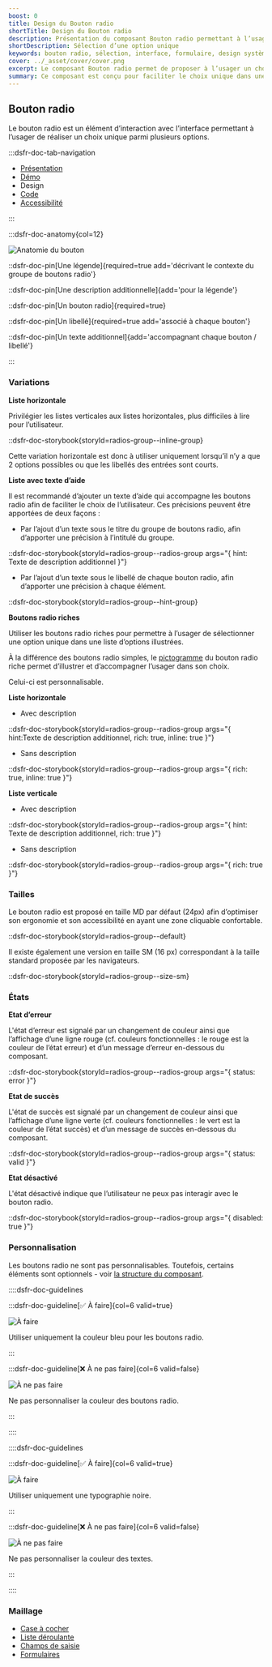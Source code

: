 ```yaml
---
boost: 0
title: Design du Bouton radio
shortTitle: Design du Bouton radio
description: Présentation du composant Bouton radio permettant à l’usager de sélectionner une option unique parmi un ensemble limité de choix.
shortDescription: Sélection d’une option unique
keywords: bouton radio, sélection, interface, formulaire, design système, DSFR, accessibilité, choix unique
cover: ../_asset/cover/cover.png
excerpt: Le composant Bouton radio permet de proposer à l’usager un choix unique parmi plusieurs options. Il est recommandé pour les listes de 2 à 5 éléments maximum.
summary: Ce composant est conçu pour faciliter le choix unique dans une interface, en particulier dans les formulaires. Il offre différentes dispositions et variations, y compris des versions enrichies avec pictogrammes. Il s’utilise en groupe, avec des libellés clairs et une hiérarchie visuelle cohérente. L’intégration respecte des règles d’ergonomie, d’accessibilité et d’uniformité éditoriale.
---
```


## Bouton radio

Le bouton radio est un élément d’interaction avec l’interface permettant à l’usager de réaliser un choix unique parmi plusieurs options.

:::dsfr-doc-tab-navigation

- [Présentation](../index.md)
- [Démo](../demo/index.md)
- Design
- [Code](../code/index.md)
- [Accessibilité](../accessibility/index.md)

:::

:::dsfr-doc-anatomy{col=12}

![Anatomie du bouton](../_asset/anatomy/anatomy-1.png)

::dsfr-doc-pin[Une légende]{required=true add='décrivant le contexte du groupe de boutons radio'}

::dsfr-doc-pin[Une description additionnelle]{add='pour la légende'}

::dsfr-doc-pin[Un bouton radio]{required=true}

::dsfr-doc-pin[Un libellé]{required=true add='associé à chaque bouton'}

::dsfr-doc-pin[Un texte additionnel]{add='accompagnant chaque bouton / libellé'}

:::

### Variations

**Liste horizontale**

Privilégier les listes verticales aux listes horizontales, plus difficiles à lire pour l’utilisateur.

::dsfr-doc-storybook{storyId=radios-group--inline-group}

Cette variation horizontale est donc à utiliser uniquement lorsqu’il n’y a que 2 options possibles ou que les libellés des entrées sont courts.

**Liste avec texte d’aide**

Il est recommandé d’ajouter un texte d’aide qui accompagne les boutons radio afin de faciliter le choix de l’utilisateur. Ces précisions peuvent être apportées de deux façons :

- Par l’ajout d’un texte sous le titre du groupe de boutons radio, afin d’apporter une précision à l’intitulé du groupe.

::dsfr-doc-storybook{storyId=radios-group--radios-group args="{ hint: Texte de description additionnel }"}

- Par l’ajout d’un texte sous le libellé de chaque bouton radio, afin d’apporter une précision à chaque élément.

::dsfr-doc-storybook{storyId=radios-group--hint-group}

**Boutons radio riches**

Utiliser les boutons radio riches pour permettre à l’usager de sélectionner une option unique dans une liste d’options illustrées.

À la différence des boutons radio simples, le [pictogramme](../../../../../core/_part/doc/pictogram/index.md) du bouton radio riche permet d’illustrer et d’accompagner l’usager dans son choix.

Celui-ci est personnalisable.

**Liste horizontale**

- Avec description

::dsfr-doc-storybook{storyId=radios-group--radios-group args="{ hint:Texte de description additionnel, rich: true, inline: true }"}

- Sans description

::dsfr-doc-storybook{storyId=radios-group--radios-group args="{ rich: true, inline: true }"}

**Liste verticale**

- Avec description

::dsfr-doc-storybook{storyId=radios-group--radios-group args="{ hint: Texte de description additionnel, rich: true }"}

- Sans description

::dsfr-doc-storybook{storyId=radios-group--radios-group args="{ rich: true }"}

### Tailles

Le bouton radio est proposé en taille MD par défaut (24px) afin d’optimiser son ergonomie et son accessibilité en ayant une zone cliquable confortable.

::dsfr-doc-storybook{storyId=radios-group--default}

Il existe également une version en taille SM (16 px) correspondant à la taille standard proposée par les navigateurs.

::dsfr-doc-storybook{storyId=radios-group--size-sm}

### États

**Etat d’erreur**

L'état d’erreur est signalé par un changement de couleur ainsi que l’affichage d’une ligne rouge (cf. couleurs fonctionnelles : le rouge est la couleur de l’état erreur) et d’un message d’erreur en-dessous du composant.

::dsfr-doc-storybook{storyId=radios-group--radios-group args="{ status: error }"}

**Etat de succès**

L'état de succès est signalé par un changement de couleur ainsi que l’affichage d’une ligne verte (cf. couleurs fonctionnelles : le vert est la couleur de l’état succès) et d’un message de succès en-dessous du composant.

::dsfr-doc-storybook{storyId=radios-group--radios-group args="{ status: valid }"}

**Etat désactivé**

L'état désactivé indique que l’utilisateur ne peux pas interagir avec le bouton radio.

::dsfr-doc-storybook{storyId=radios-group--radios-group args="{ disabled: true }"}

### **Personnalisation**

Les boutons radio ne sont pas personnalisables. Toutefois, certains éléments sont optionnels - voir [la structure du composant](#bouton-radio).

::::dsfr-doc-guidelines

:::dsfr-doc-guideline[✅ À faire]{col=6 valid=true}

![À faire](../_asset/custom/do-1.png)

Utiliser uniquement la couleur bleu pour les boutons radio.

:::

:::dsfr-doc-guideline[❌ À ne pas faire]{col=6 valid=false}

![À ne pas faire](../_asset/custom/dont-1.png)

Ne pas personnaliser la couleur des boutons radio.

:::

::::

::::dsfr-doc-guidelines

:::dsfr-doc-guideline[✅ À faire]{col=6 valid=true}

![À faire](../_asset/custom/do-2.png)

Utiliser uniquement une typographie noire.

:::

:::dsfr-doc-guideline[❌ À ne pas faire]{col=6 valid=false}

![À ne pas faire](../_asset/custom/dont-2.png)

Ne pas personnaliser la couleur des textes.

:::

::::

### Maillage

- [Case à cocher](../../../../checkbox/_part/doc/index.md)
- [Liste déroulante](../../../../select/_part/doc/index.md)
- [Champs de saisie](../../../../input/_part/doc/index.md)
- [Formulaires](../../../../form/_part/doc/index.md)
